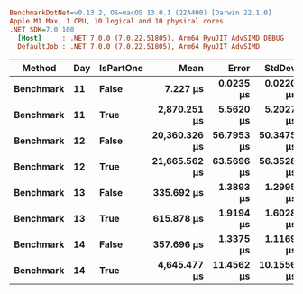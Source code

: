 ``` ini

BenchmarkDotNet=v0.13.2, OS=macOS 13.0.1 (22A400) [Darwin 22.1.0]
Apple M1 Max, 1 CPU, 10 logical and 10 physical cores
.NET SDK=7.0.100
  [Host]     : .NET 7.0.0 (7.0.22.51805), Arm64 RyuJIT AdvSIMD DEBUG
  DefaultJob : .NET 7.0.0 (7.0.22.51805), Arm64 RyuJIT AdvSIMD


```
|    Method | Day | IsPartOne |          Mean |      Error |     StdDev |
|---------- |---- |---------- |--------------:|-----------:|-----------:|
| **Benchmark** |  **11** |     **False** |      **7.227 μs** |  **0.0235 μs** |  **0.0220 μs** |
| **Benchmark** |  **11** |      **True** |  **2,870.251 μs** |  **5.5620 μs** |  **5.2027 μs** |
| **Benchmark** |  **12** |     **False** | **20,360.326 μs** | **56.7953 μs** | **50.3475 μs** |
| **Benchmark** |  **12** |      **True** | **21,665.562 μs** | **63.5696 μs** | **56.3528 μs** |
| **Benchmark** |  **13** |     **False** |    **335.692 μs** |  **1.3893 μs** |  **1.2995 μs** |
| **Benchmark** |  **13** |      **True** |    **615.878 μs** |  **1.9194 μs** |  **1.6028 μs** |
| **Benchmark** |  **14** |     **False** |    **357.696 μs** |  **1.3375 μs** |  **1.1169 μs** |
| **Benchmark** |  **14** |      **True** |  **4,645.477 μs** | **11.4562 μs** | **10.1556 μs** |
